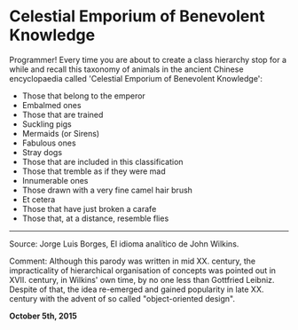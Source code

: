 # Celestial Emporium of Benevolent Knowledge



Programmer! Every time you are about to create a class hierarchy stop for a while and recall this taxonomy of animals in the ancient Chinese encyclopaedia called 'Celestial Emporium of Benevolent Knowledge':

*   Those that belong to the emperor
*   Embalmed ones
*   Those that are trained
*   Suckling pigs
*   Mermaids (or Sirens)
*   Fabulous ones
*   Stray dogs
*   Those that are included in this classification
*   Those that tremble as if they were mad
*   Innumerable ones
*   Those drawn with a very fine camel hair brush
*   Et cetera
*   Those that have just broken a carafe
*   Those that, at a distance, resemble flies

* * *

Source: Jorge Luis Borges, El idioma analítico de John Wilkins.

Comment: Although this parody was written in mid XX. century, the impracticality of hierarchical organisation of concepts was pointed out in XVII. century, in Wilkins' own time, by no one less than Gottfried Leibniz. Despite of that, the idea re-emerged and gained popularity in late XX. century with the advent of so called "object-oriented design".

**October 5th, 2015**